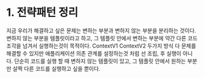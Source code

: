 # 1. 전략패턴 정리

지금 우리가 해결하고 싶은 문제는 변하는 부분과 변하지 않는 부분을 분리하는 것이다.
변하지 않는 부분을 템플릿이라고 하고, 그 템플릿 안에서 변하는 부분에 약간 다른 코드 조각을 넘겨서 실행하는것이 목적이다.
ContextV1 ContextV2 두가지 방식 다 문제를 해결할 수 있지만 애플리케이션 의존 관계를 설정하는것 처럼 선 조립, 후 실행이 아니다.
단순히 코드를 실행 할 때 변하지 않는 템플릿이 있고, 그 템플릿 안에서 원하는 부분만 살짝 다른 코드를 실행하고 싶을 뿐이다.

